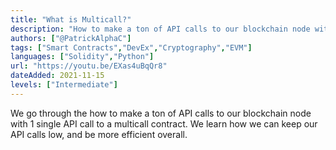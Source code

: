 ```yaml
---
title: "What is Multicall?"
description: "How to make a ton of API calls to our blockchain node with 1 single API call to a multicall contract. We learn how we can keep our API calls low, and be more efficient overall."
authors: ["@PatrickAlphaC"]
tags: ["Smart Contracts","DevEx","Cryptography","EVM"]
languages: ["Solidity","Python"]
url: "https://youtu.be/EXas4uBqQr8"
dateAdded: 2021-11-15
levels: ["Intermediate"]
---
```


We go through the how to make a ton of API calls to our blockchain node with 1 single API call to a multicall contract. We learn how we can keep our API calls low, and be more efficient overall. 